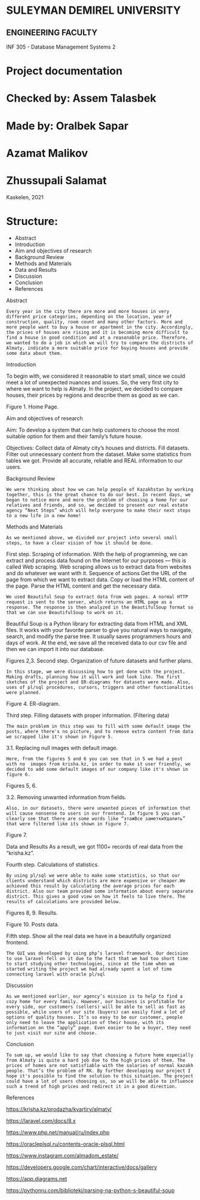 # SULEYMAN DEMIREL UNIVERSITY
## ENGINEERING FACULTY





INF 305 - Database Management Systems 2

# Project documentation
   





# Checked by: Assem Talasbek
# Made by: Oralbek Sapar
# 	       	Azamat Malikov
# 	       Zhussupali Salamat








Kaskelen, 2021



# Structure:

* Abstract
* Introduction
* Aim and objectives of research
* Background Review 
* Methods and Materials
* Data and Results
* Discussion
* Conclusion
* References			

































Abstract

	Every year in the city there are more and more houses in very different price categories, depending on the location, year of construction, quality, room count and many other factors. More and more people want to buy a house or apartment in the city. Accordingly, the prices of houses are rising and it is becoming more difficult to find a house in good condition and at a reasonable price. Therefore, we wanted to do a job in which we will try to compare the districts of Almaty, indicate a more suitable price for buying houses and provide some data about them.

Introduction

To begin with, we considered it reasonable to start small, since we could meet a lot of unexpected nuances and issues. So, the very first city to where we want to help is Almaty. In the project, we decided to compare houses, their prices by regions and describe them as good as we can.


Figure 1. Home Page.


Aim and objectives of research

Aim:  To develop a system that can help customers to choose the most suitable option for them and their family’s future house.

Objectives: 
Collect data of Almaty city’s houses and districts.
Fill datasets.
		Filter out unnecessary content from the dataset.
		Make some statistics from tables we got.
		Provide all accurate, reliable and REAL information to our users.

Background Review 

	We were thinking about how we can help people of Kazakhstan by working together, this is the great chance to do our best. In recent days, we began to notice more and more the problem of choosing a home for our relatives and friends, and so, we decided to present our real estate agency “Next Steps” which will help everyone to make their next steps to a new life in a new home!

Methods and Materials

	As we mentioned above, we divided our project into several small steps, to have a clear vision of how it should be done. 


First step. Scraping of information.
	With the help of programming, we can extract and process data found on the Internet for our purposes — this is called Web scraping. Web scraping allows us to extract data from websites and do whatever we want with it.
Sequence of actions
Get the URL of the page from which we want to extract data.
Copy or load the HTML content of the page.
Parse the HTML content and get the necessary data.

	We used Beautiful Soup to extract data from web pages. A normal HTTP request is sent to the server, which returns an HTML page as a response. The response is then analyzed in the BeautifulSoup format so that we can use BeautifulSoup to work on it.
	
Beautiful Soup is a Python library for extracting data from HTML and XML files. It works with your favorite parser to give you natural ways to navigate, search, and modify the parse tree. It usually saves programmers hours and days of work.
	At the end, we save all the received data to our csv file and then we can import it into our database.


Figures 2,3.
Second step. Organization of future datasets and further plans.

	In this stage, we were discussing how to get done with the project. Making drafts, planning how it will work and look like. The first sketches of the project and ER-diagrams for datasets were made. Also, uses of pl/sql procedures, cursors, triggers and other functionalities were planned. 


Figure 4. ER-diagram.


Third step. Filling datasets with proper information. (Filtering data)

	The main problem in this step was to fill with some default image the posts, where there's no picture, and to remove extra content from data we scrapped like it's shown in Figure 5. 

3.1. Replacing null images with default image.

	Here, from the figures 5 and 6 you can see that in 5 we had a post with no	images from krisha.kz, in order to make it user friendly, we decided to add some default images of our company like it's shown in figure 6.

Figures 5, 6.


3.2. Removing unwanted information from fields.

	Also, in our datasets, there were unwanted pieces of information that will cause nonsense to users in our frontend. In figure 5 you can clearly see that there are some words like “этажВсе заметкиУдалить” that were filtered like its shown in figure 7.


Figure 7.


Data and Results
As a result, we got 1100+ records of real data from the  “krisha.kz”.


Fourth step. Calculations of statistics.

	By using pl/sql we were able to make some statistics, so that our clients understand which districts are more expensive or cheaper.We achieved this result by calculating the average prices for each district. Also our team provided some information about every separate district. This gives a good view on how it feels to live there. The results of calculations are provided below.


Figures 8, 9. Results.

Figure 10. Posts data.

Fifth step. Show all the real data we have in a beautifully organized frontend.

	The GUI was developed by using php’s laravel framework. Our decision to use laravel fell on it due to the fact that we had too short time to start studying other technologies, since at the time when we started writing the project we had already spent a lot of time connecting laravel with oracle pl/sql

Discussion

	As we mentioned earlier, our agency’s mission is to help to find a cozy home for every family. However, our business is profitable for every side, our customers (sellers) will be able to sell as fast as possible, while users of our site (buyers) can easily find a lot of options of quality houses. It’s so easy to be our customer, people only need to leave the application of their house, with its information on the “apply” page. Even easier to be a buyer, they need to just visit our site and choose.
	

Conclusion

	To sum up, we would like to say that choosing a future home especially from Almaty is quite a hard job due to the high prices of them. The prices of homes are not satisfiable with the salaries of normal kazakh people. That’s the problem of RK. By further developing our project I hope it's possible to find the solution to this situation. The project could have a lot of users choosing us, so we will be able to influence such a trend of high prices and redirect it in a good direction. 



References			

https://krisha.kz/prodazha/kvartiry/almaty/

https://laravel.com/docs/8.x

https://www.php.net/manual/ru/index.php

https://oracleplsql.ru/contents-oracle-plsql.html

https://www.instagram.com/almadom_estate/

https://developers.google.com/chart/interactive/docs/gallery

https://app.diagrams.net

https://pythonru.com/biblioteki/parsing-na-python-s-beautiful-soup

